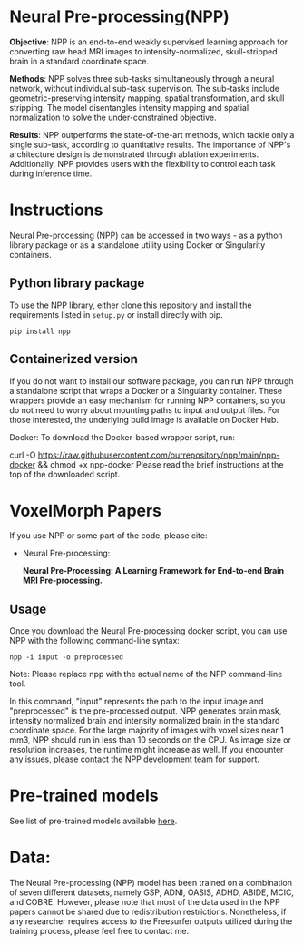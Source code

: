 # Neural Pre-processing(NPP) 

**Objective**: NPP is an end-to-end weakly supervised learning approach for converting raw head MRI images to intensity-normalized, skull-stripped brain in a standard coordinate space. 

**Methods**: NPP solves three sub-tasks simultaneously through a neural network, without individual sub-task supervision. The sub-tasks include geometric-preserving intensity mapping, spatial transformation, and skull stripping. The model disentangles intensity mapping and spatial normalization to solve the under-constrained objective. 

**Results**: NPP outperforms the state-of-the-art methods, which tackle only a single sub-task, according to quantitative results. The importance of NPP's architecture design is demonstrated through ablation experiments. Additionally, NPP provides users with the flexibility to control each task during inference time. 

# Instructions
Neural Pre-processing (NPP) can be accessed in two ways - as a python library package or as a standalone utility using Docker or Singularity containers.

## Python library package
To use the NPP library, either clone this repository and install the requirements listed in `setup.py` or install directly with pip.

```
pip install npp
```

## Containerized version
If you do not want to install our software package, you can run NPP through a standalone script that wraps a Docker or a Singularity container. These wrappers provide an easy mechanism for running NPP containers, so you do not need to worry about mounting paths to input and output files. For those interested, the underlying build image is available on Docker Hub.

Docker: To download the Docker-based wrapper script, run:

curl -O https://raw.githubusercontent.com/ourrepository/npp/main/npp-docker && chmod +x npp-docker
Please read the brief instructions at the top of the downloaded script. 

# VoxelMorph Papers

If you use NPP or some part of the code, please cite:

  * Neural Pre-processing:   

    **Neural Pre-Processing: A Learning Framework for End-to-end Brain MRI Pre-processing.**  

## Usage
Once you download the Neural Pre-processing docker script, you can use NPP with the following command-line syntax:

```npp -i input -o preprocessed```

Note: Please replace npp with the actual name of the NPP command-line tool.

In this command, "input" represents the path to the input image and "preprocessed" is the pre-processed output. NPP generates brain mask, intensity normalized brain and intensity normalized brain in the standard coordinate space. For the large majority of images with voxel sizes near 1 mm3, NPP should run in less than 10 seconds on the CPU. As image size or resolution increases, the runtime might increase as well. If you encounter any issues, please contact the NPP development team for support.

# Pre-trained models
See list of pre-trained models available [here](data/readme.md#models).

# Data:
The Neural Pre-processing (NPP) model has been trained on a combination of seven different datasets, namely GSP, ADNI, OASIS, ADHD, ABIDE, MCIC, and COBRE. However, please note that most of the data used in the NPP papers cannot be shared due to redistribution restrictions. Nonetheless, if any researcher requires access to the Freesurfer outputs utilized during the training process, please feel free to contact me.


